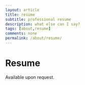 ```yaml
---
layout: article
title: resume
subtitle: professional resume
description: what else can I say?
tags: [about,resume]
comments: none
permalink: /about/resume/
---
```


# Resume

Available upon request.
